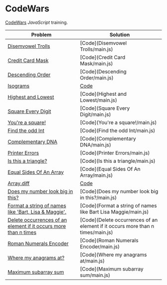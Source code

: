 # CodeWars

[CodeWars](https://www.codewars.com/) *JavaScript* training.

| Problem | Solution |
| ------- | -------- |
| [Disemvowel Trolls](https://www.codewars.com/kata/52fba66badcd10859f00097e/train/javascript) | [Code](Disemvowel Trolls/main.js) |
| [Credit Card Mask](https://www.codewars.com/kata/5412509bd436bd33920011bc/train/javascript) | [Code](Credit Card Mask/main.js) |
| [Descending Order](https://www.codewars.com/kata/5467e4d82edf8bbf40000155/train/javascript) | [Code](Descending Order/main.js) |
| [Isograms](https://www.codewars.com/kata/54ba84be607a92aa900000f1/train/javascript) | [Code](Isograms/main.js) |
| [Highest and Lowest](https://www.codewars.com/kata/554b4ac871d6813a03000035/train/javascript) | [Code](Highest and Lowest/main.js) |
| [Square Every Digit](https://www.codewars.com/kata/546e2562b03326a88e000020/train/javascript) | [Code](Square Every Digit/main.js) |
| [You're a square!](https://www.codewars.com/kata/54c27a33fb7da0db0100040e/train/javascript) | [Code](You're a square!/main.js) |
| [Find the odd Int](https://www.codewars.com/kata/54da5a58ea159efa38000836/train/javascript) | [Code](Find the odd Int/main.js) |
| [Complementary DNA](https://www.codewars.com/kata/554e4a2f232cdd87d9000038/train/javascript) | [Code](Complementary DNA/main.js) |
| [Printer Errors](https://www.codewars.com/kata/56541980fa08ab47a0000040/train/javascript) | [Code](Printer Errors/main.js) |
| [Is this a triangle?](https://www.codewars.com/kata/56606694ec01347ce800001b/train/javascript) | [Code](Is this a triangle/main.js) |
| [Equal Sides Of An Array](https://www.codewars.com/kata/5679aa472b8f57fb8c000047/train/javascript) | [Code](Equal Sides Of An Array/main.js) |
| [Array.diff](https://www.codewars.com/kata/523f5d21c841566fde000009/train/javascript) | [Code](Array.diff/main.js) |
| [Does my number look big in this?](https://www.codewars.com/kata/5287e858c6b5a9678200083c/train/javascript) | [Code](Does my number look big in this?/main.js) |
| [Format a string of names like 'Bart, Lisa & Maggie'.](https://www.codewars.com/kata/53368a47e38700bd8300030d/train/javascript) | [Code](Format a string of names like Bart Lisa Maggie/main.js) |
| [Delete occurrences of an element if it occurs more than n times](https://www.codewars.com/kata/554ca54ffa7d91b236000023/train/javascript) | [Code](Delete occurrences of an element if it occurs more than n times/main.js) |
| [Roman Numerals Encoder](https://www.codewars.com/kata/51b62bf6a9c58071c600001b/train/javascript) | [Code](Roman Numerals Encoder/main.js) |
| [Where my anagrams at?](https://www.codewars.com/kata/523a86aa4230ebb5420001e1/train/javascript) | [Code](Where my anagrams at/main.js) |
| [Maximum subarray sum](https://www.codewars.com/kata/54521e9ec8e60bc4de000d6c/train/javascript) | [Code](Maximum subarray sum/main.js) |

